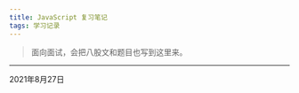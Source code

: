 ```yaml
---
title: JavaScript 复习笔记
tags: 学习记录
---
```


> 面向面试，会把八股文和题目也写到这里来。



<!--more--> 

---

2021年8月27日

